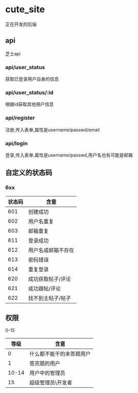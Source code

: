 # cute_site

正在开发的后端

## api

芝士api

### api/user_status

获取已登录用户自身的信息

### api/user_status/:id

根据id获取其他用户信息

### api/register

注册,传入表单,属性是username/passwd/email

### api/login

登录,传入表单,属性是username/passwd,用户名也有可能是邮箱

## 自定义的状态码

### 6xx

|状态码|含意|
|---|---|
|601|创建成功|
|602|用户名重复|
|603|邮箱重复|
|611|登录成功|
|612|用户名或邮箱不存在|
|613|密码错误|
|614|重复登录|
|620|成功获取帖子/评论|
|621|成功跟帖/评论|
|622|找不到主帖子/帖子|

## 权限

0-15

|等级|含意|
|---|---|
|0|什么都不能干的未答题用户
|1|答完题的用户
|10-14|用户中的管理员|
|15|超级管理员\开发者|

